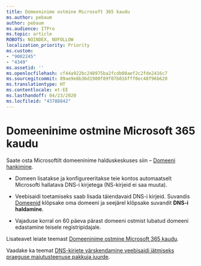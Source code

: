 ```yaml
---
title: Domeeninime ostmine Microsoft 365 kaudu
ms.author: pebaum
author: pebaum
ms.audience: ITPro
ms.topic: article
ROBOTS: NOINDEX, NOFOLLOW
localization_priority: Priority
ms.custom:
- "9002245"
- "4349"
ms.assetid: ''
ms.openlocfilehash: cf44a922bc248975ba2fcdb08aef2c2fde2416c7
ms.sourcegitcommit: 89ae9e8b36d1980f89f07b016fff0ec48f96b620
ms.translationtype: HT
ms.contentlocale: et-EE
ms.lasthandoff: 04/23/2020
ms.locfileid: "43788842"
---
```

# <a name="buy-a-domain-name-in-microsoft-365"></a>Domeeninime ostmine Microsoft 365 kaudu

Saate osta Microsoftilt domeeninime halduskeskuses siin – [Domeeni hankimine](https://admin.microsoft.com/Domains/Buy).

- Domeen lisatakse ja konfigureeritakse teie kontos automaatselt Microsofti hallatava DNS-i kirjetega (NS-kirjeid ei saa muuta).

- Veebisaidi toetamiseks saab lisada täiendavaid DNS-i kirjeid.  Suvandis [Domeenid](https://admin.microsoft.com/AdminPortal/Home#/Domains) klõpsake oma domeeni ja seejärel klõpsake suvandit **DNS-i haldamine**.

- Vajaduse korral on 60 päeva pärast domeeni ostmist lubatud domeeni edastamine teisele registripidajale.

Lisateavet leiate teemast [Domeeninime ostmine Microsoft 365 kaudu](https://docs.microsoft.com/microsoft-365/admin/get-help-with-domains/buy-a-domain-name?view=o365-worldwide).

Vaadake ka teemat [DNS-kirjete värskendamine veebisaidi jätmiseks praeguse majutusteenuse pakkuja juurde](https://docs.microsoft.com/alchemyinsights/update-dns-records-to-keep-your-website-with-your-current-hosting-provider-0).
